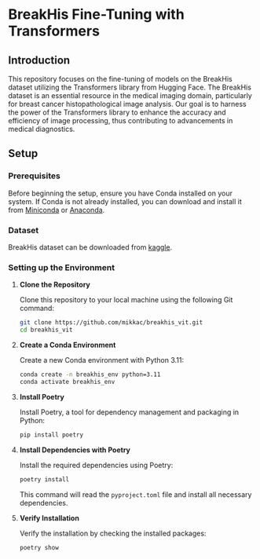 # BreakHis Fine-Tuning with Transformers

## Introduction

This repository focuses on the fine-tuning of models on the BreakHis dataset utilizing the Transformers library from Hugging Face. The BreakHis dataset is an essential resource in the medical imaging domain, particularly for breast cancer histopathological image analysis. Our goal is to harness the power of the Transformers library to enhance the accuracy and efficiency of image processing, thus contributing to advancements in medical diagnostics.

## Setup

### Prerequisites

Before beginning the setup, ensure you have Conda installed on your system. If Conda is not already installed, you can download and install it from [Miniconda](https://docs.conda.io/en/latest/miniconda.html) or [Anaconda](https://www.anaconda.com/products/individual).

### Dataset

BreakHis dataset can be downloaded from [kaggle](https://www.kaggle.com/datasets/ambarish/breakhis).

### Setting up the Environment

1. **Clone the Repository**

   Clone this repository to your local machine using the following Git command:

   ```bash
   git clone https://github.com/mikkac/breakhis_vit.git
   cd breakhis_vit
   ```

2. **Create a Conda Environment**

   Create a new Conda environment with Python 3.11:

   ```bash
   conda create -n breakhis_env python=3.11
   conda activate breakhis_env
   ```

3. **Install Poetry**

   Install Poetry, a tool for dependency management and packaging in Python:

   ```bash
   pip install poetry
   ```

4. **Install Dependencies with Poetry**

   Install the required dependencies using Poetry:

   ```bash
   poetry install
   ```

   This command will read the `pyproject.toml` file and install all necessary dependencies.

5. **Verify Installation**

   Verify the installation by checking the installed packages:

   ```bash
   poetry show
   ```